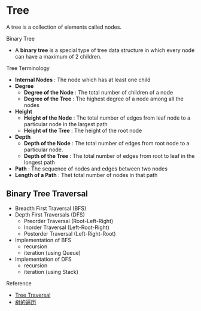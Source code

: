 # Tree

A tree is a collection of elements called nodes.

Binary Tree

- A **binary tree** is a special type of tree data structure in which every node can have a maximum of 2 children.

Tree Terminology

- **Internal Nodes** : The node which has at least one child
- **Degree**
  - **Degree of the Node** : The total number of children of a node
  - **Degree of the Tree** : The highest degree of a node among all the nodes
- **Height**
  - **Height of the Node** : The total number of edges from leaf node to a particular node in the largest path
  - **Height of the Tree** : The height of the root node
- **Depth**
  - **Depth of the Node** : The total number of edges from root node to a particular node.
  - **Depth of the Tree** : The total number of edges from root to leaf in the longest path
- **Path** : The sequence of nodes and edges between two nodes
- **Length of a Path** : Thet total number of nodes in that path
  
## Binary Tree Traversal

- Breadth First Traversal (BFS)
- Depth First Traversals (DFS)
  - Preorder Traversal (Root-Left-Right)
  - Inorder Traversal (Left-Root-Right)
  - Postorder Traversal (Left-Right-Root)
- Implementation of BFS
  - recursion
  - iteration (using Queue)
- Implementation of DFS
  - recursion
  - iteration (using Stack)
  
Reference

- [Tree Traversal](https://www.geeksforgeeks.org/tree-traversals-inorder-preorder-and-postorder/)
- [树的遍历](https://www.cnblogs.com/harrygogo/p/4599097.html)
